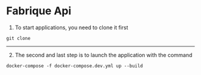 # Fabrique Api

1. To start applications, you need to clone it first

```
git clone
```
***
2. The second and last step is to launch the application with the command

```
docker-compose -f docker-compose.dev.yml up --build
```
